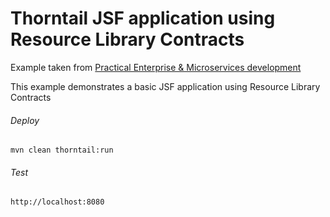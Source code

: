 Thorntail JSF application using Resource Library Contracts
=====================================

Example taken from [Practical Enterprise & Microservices development](http://www.itbuzzpress.com/ebooks/java-ee-7-development-on-wildfly.html)

This example demonstrates a basic JSF application using Resource Library Contracts

###### Deploy
```shell
mvn clean thorntail:run
```
###### Test
```shell
http://localhost:8080 
```
 

